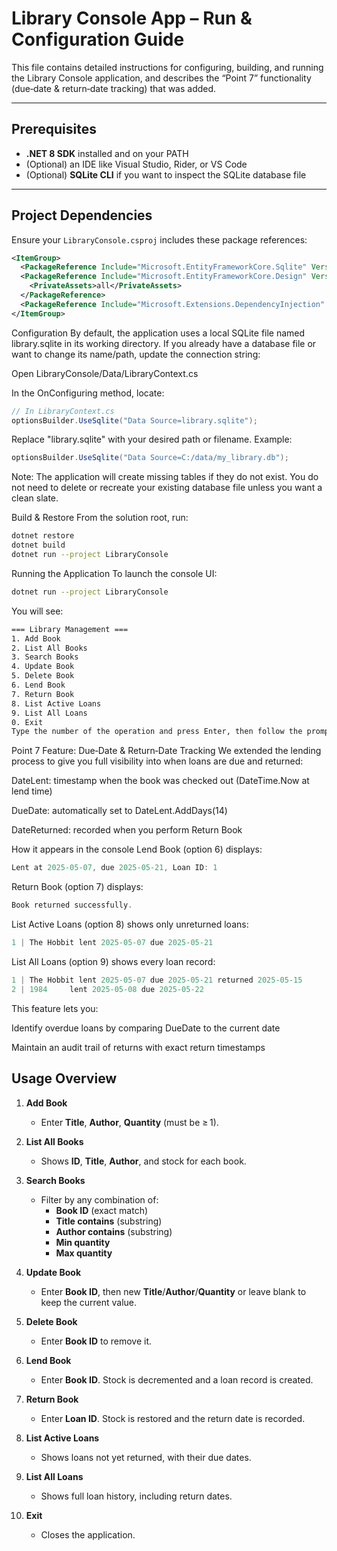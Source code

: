# Library Console App – Run & Configuration Guide

This file contains detailed instructions for configuring, building, and running the Library Console application, and describes the “Point 7” functionality (due‑date & return‑date tracking) that was added.

---

## Prerequisites

- **.NET 8 SDK** installed and on your PATH  
- (Optional) an IDE like Visual Studio, Rider, or VS Code  
- (Optional) **SQLite CLI** if you want to inspect the SQLite database file  

---

## Project Dependencies

Ensure your `LibraryConsole.csproj` includes these package references:

```xml
<ItemGroup>
  <PackageReference Include="Microsoft.EntityFrameworkCore.Sqlite" Version="8.0.0" />
  <PackageReference Include="Microsoft.EntityFrameworkCore.Design" Version="8.0.0">
    <PrivateAssets>all</PrivateAssets>
  </PackageReference>
  <PackageReference Include="Microsoft.Extensions.DependencyInjection" Version="8.0.0" />
</ItemGroup>
```

Configuration
By default, the application uses a local SQLite file named library.sqlite in its working directory. If you already have a database file or want to change its name/path, update the connection string:

Open LibraryConsole/Data/LibraryContext.cs

In the OnConfiguring method, locate:

```csharp
// In LibraryContext.cs
optionsBuilder.UseSqlite("Data Source=library.sqlite");
```

Replace "library.sqlite" with your desired path or filename.
Example:
```csharp
optionsBuilder.UseSqlite("Data Source=C:/data/my_library.db");
```
Note: The application will create missing tables if they do not exist. You do not need to delete or recreate your existing database file unless you want a clean slate.

Build & Restore
From the solution root, run:
```bash
dotnet restore
dotnet build
dotnet run --project LibraryConsole
```

Running the Application
To launch the console UI:
```bash
dotnet run --project LibraryConsole
```
You will see:

```bash
=== Library Management ===
1. Add Book
2. List All Books
3. Search Books
4. Update Book
5. Delete Book
6. Lend Book
7. Return Book
8. List Active Loans
9. List All Loans
0. Exit
Type the number of the operation and press Enter, then follow the prompts.
```

Point 7 Feature: Due‑Date & Return‑Date Tracking
We extended the lending process to give you full visibility into when loans are due and returned:

DateLent: timestamp when the book was checked out (DateTime.Now at lend time)

DueDate: automatically set to DateLent.AddDays(14)

DateReturned: recorded when you perform Return Book

How it appears in the console
Lend Book (option 6) displays:
```csharp
Lent at 2025-05-07, due 2025-05-21, Loan ID: 1
```

Return Book (option 7) displays:
```csharp
Book returned successfully.
```
List Active Loans (option 8) shows only unreturned loans:
```csharp
1 | The Hobbit lent 2025-05-07 due 2025-05-21
```
List All Loans (option 9) shows every loan record:
```csharp
1 | The Hobbit lent 2025-05-07 due 2025-05-21 returned 2025-05-15
2 | 1984     lent 2025-05-08 due 2025-05-22
```
This feature lets you:

Identify overdue loans by comparing DueDate to the current date

Maintain an audit trail of returns with exact return timestamps


## Usage Overview

1. **Add Book**  
   - Enter **Title**, **Author**, **Quantity** (must be ≥ 1).

2. **List All Books**  
   - Shows **ID**, **Title**, **Author**, and stock for each book.

3. **Search Books**  
   - Filter by any combination of:  
     - **Book ID** (exact match)  
     - **Title contains** (substring)  
     - **Author contains** (substring)  
     - **Min quantity**  
     - **Max quantity**

4. **Update Book**  
   - Enter **Book ID**, then new **Title**/**Author**/**Quantity** or leave blank to keep the current value.

5. **Delete Book**  
   - Enter **Book ID** to remove it.

6. **Lend Book**  
   - Enter **Book ID**. Stock is decremented and a loan record is created.

7. **Return Book**  
   - Enter **Loan ID**. Stock is restored and the return date is recorded.

8. **List Active Loans**  
   - Shows loans not yet returned, with their due dates.

9. **List All Loans**  
   - Shows full loan history, including return dates.

0. **Exit**  
   - Closes the application.

